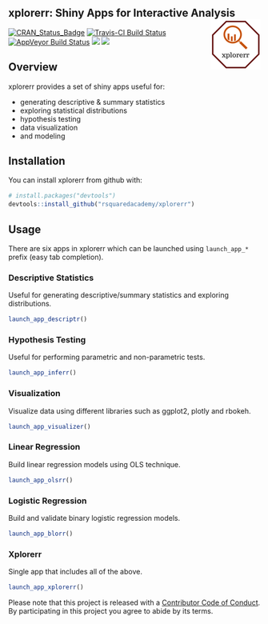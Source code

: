
<!-- README.md is generated from README.Rmd. Please edit that file -->

## xplorerr: Shiny Apps for Interactive Analysis <img src="xplorerr.png" align="right" />

[![CRAN\_Status\_Badge](http://www.r-pkg.org/badges/version/xplorerr)](https://cran.r-project.org/package=xplorerr)
[![Travis-CI Build
Status](https://travis-ci.org/rsquaredacademy/xplorerr.svg?branch=master)](https://travis-ci.org/rsquaredacademy/xplorerr)
[![AppVeyor Build
Status](https://ci.appveyor.com/api/projects/status/github/rsquaredacademy/xplorerr?branch=master&svg=true)](https://ci.appveyor.com/project/rsquaredacademy/xplorerr)
[![](https://cranlogs.r-pkg.org/badges/grand-total/xplorerr)](https://cran.r-project.org/package=xplorerr)
![](https://img.shields.io/badge/lifecycle-experimental-orange.svg)

## Overview

xplorerr provides a set of shiny apps useful for:

  - generating descriptive & summary statistics
  - exploring statistical distributions
  - hypothesis testing
  - data visualization
  - and modeling

## Installation

You can install xplorerr from github with:

``` r
# install.packages("devtools")
devtools::install_github("rsquaredacademy/xplorerr")
```

## Usage

There are six apps in xplorerr which can be launched using
`launch_app_*` prefix (easy tab completion).

### Descriptive Statistics

Useful for generating descriptive/summary statistics and exploring
distributions.

``` r
launch_app_descriptr()
```

### Hypothesis Testing

Useful for performing parametric and non-parametric tests.

``` r
launch_app_inferr()
```

### Visualization

Visualize data using different libraries such as ggplot2, plotly and
rbokeh.

``` r
launch_app_visualizer()
```

### Linear Regression

Build linear regression models using OLS technique.

``` r
launch_app_olsrr()
```

### Logistic Regression

Build and validate binary logistic regression models.

``` r
launch_app_blorr()
```

### Xplorerr

Single app that includes all of the above.

``` r
launch_app_xplorerr()
```

Please note that this project is released with a [Contributor Code of
Conduct](CONDUCT.md). By participating in this project you agree to
abide by its terms.
